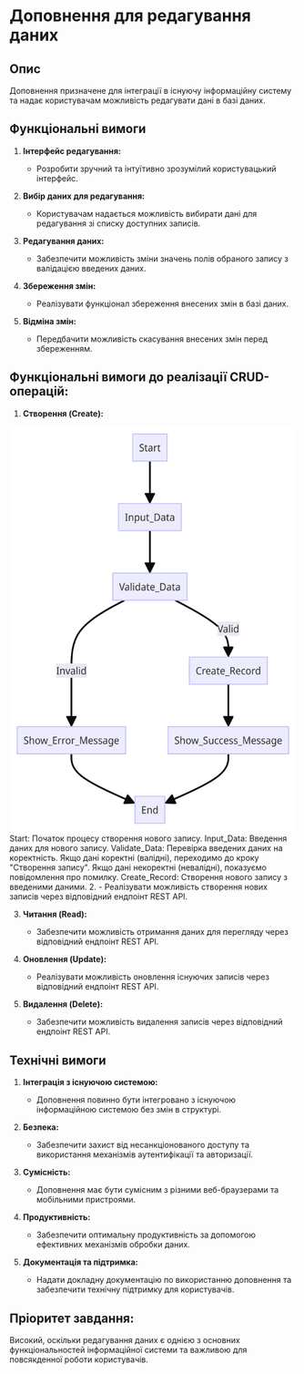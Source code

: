 # Доповнення для редагування даних

## Опис
Доповнення призначене для інтеграції в існуючу інформаційну систему та надає користувачам можливість редагувати дані в базі даних.

## Функціональні вимоги
1. **Інтерфейс редагування:**
   - Розробити зручний та інтуїтивно зрозумілий користувацький інтерфейс.

2. **Вибір даних для редагування:**
   - Користувачам надається можливість вибирати дані для редагування зі списку доступних записів.

3. **Редагування даних:**
   - Забезпечити можливість зміни значень полів обраного запису з валідацією введених даних.

4. **Збереження змін:**
   - Реалізувати функціонал збереження внесених змін в базі даних.

5. **Відміна змін:**
   - Передбачити можливість скасування внесених змін перед збереженням.

## Функціональні вимоги до реалізації CRUD-операцій:
1. **Створення (Create):**
 <img src = "png/BPMN-модель для операції Створення (Create).png">
 Start: Початок процесу створення нового запису.
Input_Data: Введення даних для нового запису.
Validate_Data: Перевірка введених даних на коректність.
Якщо дані коректні (валідні), переходимо до кроку "Створення запису".
Якщо дані некоректні (невалідні), показуємо повідомлення про помилку.
Create_Record: Створення нового запису з введеними даними. 
2.  - Реалізувати можливість створення нових записів через відповідний ендпоінт REST API.

3. **Читання (Read):**
   - Забезпечити можливість отримання даних для перегляду через відповідний ендпоінт REST API.

4. **Оновлення (Update):**
   - Реалізувати можливість оновлення існуючих записів через відповідний ендпоінт REST API.

5. **Видалення (Delete):**
   - Забезпечити можливість видалення записів через відповідний ендпоінт REST API.

## Технічні вимоги
1. **Інтеграція з існуючою системою:**
   - Доповнення повинно бути інтегровано з існуючою інформаційною системою без змін в структурі.

2. **Безпека:**
   - Забезпечити захист від несанкціонованого доступу та використання механізмів аутентифікації та авторизації.

3. **Сумісність:**
   - Доповнення має бути сумісним з різними веб-браузерами та мобільними пристроями.

4. **Продуктивність:**
   - Забезпечити оптимальну продуктивність за допомогою ефективних механізмів обробки даних.

5. **Документація та підтримка:**
   - Надати докладну документацію по використанню доповнення та забезпечити технічну підтримку для користувачів.


## Пріоритет завдання:
Високий, оскільки редагування даних є однією з основних функціональностей інформаційної системи та важливою для повсякденної роботи користувачів.

